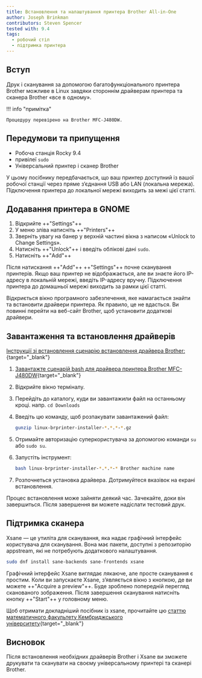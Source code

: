 ```yaml
---
title: Встановлення та налаштування принтера Brother All-in-One
author: Joseph Brinkman
contributors: Steven Spencer
tested with: 9.4
tags:
  - робочий стіл
  - підтримка принтера
---
```


## Вступ

Друк і сканування за допомогою багатофункціонального принтера Brother можливе в Linux завдяки стороннім драйверам принтера та сканера Brother «все в одному».

!!! info "примітка"

```
Процедуру перевірено на Brother MFC-J480DW.
```

## Передумови та припущення

- Робоча станція Rocky 9.4
- привілеї `sudo`
- Універсальний принтер і сканер Brother

У цьому посібнику передбачається, що ваш принтер доступний із вашої робочої станції через пряме з’єднання USB або LAN (локальна мережа). Підключення принтера до локальної мережі виходить за межі цієї статті.

## Додавання принтера в GNOME

1. Відкрийте ++"Settings"++
2. У меню зліва натисніть ++"Printers"++
3. Зверніть увагу на банер у верхній частині вікна з написом «Unlock to Change Settings».
4. Натисніть ++"Unlock"++ і введіть облікові дані `sudo`.
5. Натисніть ++"Add"++

Після натискання ++"Add"++ ++"Settings"++ почне сканування принтерів. Якщо ваш принтер не відображається, але ви знаєте його IP-адресу в локальній мережі, введіть IP-адресу вручну. Підключення принтера до домашньої мережі виходить за рамки цієї статті.

Відкриється вікно програмного забезпечення, яке намагається знайти та встановити драйвери принтера. Як правило, це не вдасться. Ви повинні перейти на веб-сайт Brother, щоб установити додаткові драйвери.

## Завантаження та встановлення драйверів

[Інструкції зі встановлення сценарію встановлення драйвера Brother:](https://support.brother.com/g/b/downloadlist.aspx?\&c=us\&lang=en\&prod=mfcj480dw_us_eu_as\&os=127){target="_blank"}

1. [Завантажте сценарій bash для драйвера принтера Brother MFC-J480DW](https://support.brother.com/g/b/downloadtop.aspx?c=us\&lang=en\&prod=mfcj480dw_us_eu_as){target="_blank"}

2. Відкрийте вікно терміналу.

3. Перейдіть до каталогу, куди ви завантажили файл на останньому кроці. напр. `cd Downloads`

4. Введіть цю команду, щоб розпакувати завантажений файл:

   ```bash
   gunzip linux-brprinter-installer-*.*.*-*.gz
   ```

5. Отримайте авторизацію суперкористувача за допомогою команди `su` або `sudo su`.

6. Запустіть інструмент:

   ```bash
   bash linux-brprinter-installer-*.*.*-* Brother machine name
   ```

7. Розпочнеться установка драйвера. Дотримуйтеся вказівок на екрані встановлення.

Процес встановлення може зайняти деякий час. Зачекайте, доки він завершиться. Після завершення ви можете надіслати тестовий друк.

## Підтримка сканера

Xsane — це утиліта для сканування, яка надає графічний інтерфейс користувача для сканування. Вона має пакети, доступні з репозиторію appstream, які не потребують додаткового налаштування.

```bash
sudo dnf install sane-backends sane-frontends xsane
```

Графічний інтерфейс Xsane виглядає лякаюче, але просте сканування є простим. Коли ви запускаєте Xsane, з’являється вікно з кнопкою, де ви можете ++"Acquire a preview"++. Буде зроблено попередній перегляд сканованого зображення. Після завершення сканування натисніть кнопку ++"Start"++ у головному меню.

Щоб отримати докладніший посібник із xsane, прочитайте цю [статтю математичного факультету Кембриджського університету](https://www.maths.cam.ac.uk/computing/printing/xsane){target="_blank"}

## Висновок

Після встановлення необхідних драйверів Brother і Xsane ви зможете друкувати та сканувати на своєму універсальному принтері та сканері Brother.
